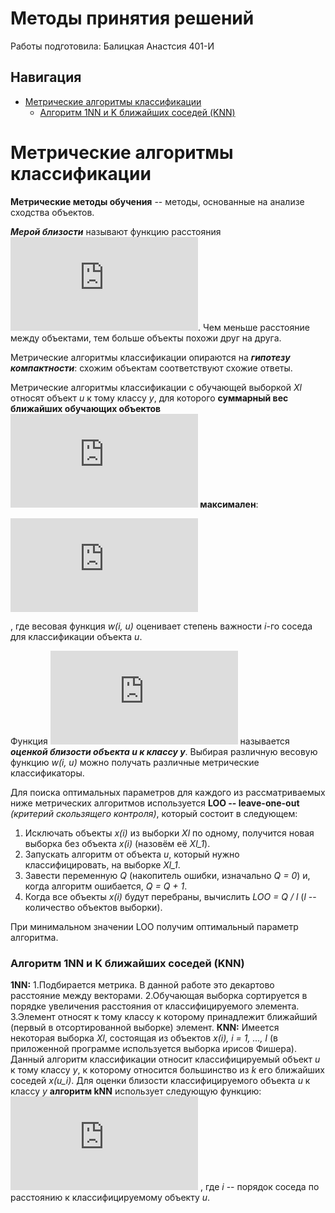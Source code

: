 # Методы принятия решений
Работы подготовила: Балицкая Анастсия 401-И
## Навигация

- [Метрические алгоритмы классификации](#Метрические-алгоритмы-классификации)
  - [Алгоритм 1NN и K ближайших соседей (KNN)](#алгоритм-1nn-и-k-ближайших-соседей-knn)
  
# Метрические алгоритмы классификации
**Метрические методы обучения** -- методы, основанные на анализе сходства объектов.

**_Мерой близости_** называют функцию расстояния ![](http://latex.codecogs.com/svg.latex?%5Clarge%20%5Crho%3A%20%28X%20%5Ctimes%20X%29%20%5Crightarrow%20%5Cmathbb%7BR%7D). Чем меньше расстояние между объектами, тем больше объекты похожи друг на друга.

Метрические алгоритмы классификации опираются на **_гипотезу компактности_**: схожим объектам соответствуют схожие ответы.

Метрические алгоритмы классификации с обучающей выборкой *Xl* относят объект *u* к тому классу *y*, для которого **суммарный вес ближайших обучающих объектов ![](https://latex.codecogs.com/gif.latex?W_y%28u%2C%20X%5El%29) максимален**:

![](https://latex.codecogs.com/gif.latex?W_y%28u%2C%20X%5El%29%20%3D%20%5Csum_%7Bi%20%3A%20y_%7Bu%7D%5E%7B%28i%29%7D%20%3D%20y%7D%20w%28i%2C%20u%29%20%5Crightarrow%20max)

, где весовая функция *w(i, u)* оценивает степень важности *i*-го соседа для классификации объекта *u*.

Функция ![](https://latex.codecogs.com/gif.latex?W_y%28u%2C%20X%5El%29) называется **_оценкой близости объекта u к классу y_**. Выбирая различную весовую функцию *w(i, u)* можно получать различные метрические классификаторы.

Для поиска оптимальных параметров для каждого из рассматриваемых ниже метрических алгоритмов используется **LOO -- leave-one-out** *(критерий скользящего контроля)*, который состоит в следующем: 

1. Исключать объекты *x(i)* из выборки *Xl* по одному, получится новая выборка без объекта *x(i)* (назовём её *Xl_1*).
2. Запускать алгоритм от объекта *u*, который нужно классифицировать, на выборке *Xl_1*.
3. Завести переменную *Q* (накопитель ошибки, изначально *Q = 0*) и, когда алгоритм ошибается, *Q = Q + 1*.
4. Когда все объекты *x(i)* будут перебраны, вычислить *LOO = Q / l* (*l* -- количество объектов выборки).

При минимальном значении LOO получим оптимальный параметр алгоритма.
### Алгоритм 1NN и K ближайших соседей (KNN)
**1NN:**
1.Подбирается метрика. В данной работе это декартово расстояние между векторами.
2.Обучающая выборка сортируется в порядке увеличения расстояния от классифицируемого элемента.
3.Элемент относят к тому классу к которому принадлежит ближайший (первый в отсортированной выборке) элемент.
**КNN:**
Имеется некоторая выборка *Xl*, состоящая из объектов *x(i), i = 1, ..., l* (в приложенной программе используется выборка ирисов Фишера).
Данный алгоритм классификации относит классифицируемый объект *u* к тому классу *y*, к которому относится большинство из *k* его ближайших соседей *x(u_i)*.
Для оценки близости классифицируемого объекта *u* к классу *y* **алгоритм kNN** использует следующую функцию:
![](http://latex.codecogs.com/svg.latex?%5Clarge%20W%28i%2C%20u%29%20%3D%20%5Bi%20%5Cleq%20k%5D) , где *i* -- порядок соседа по расстоянию к классифицируемому объекту *u*.



